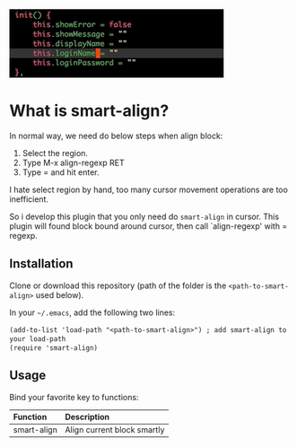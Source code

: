 <img src="./screenshot/smart-align.gif">

# What is smart-align?
In normal way, we need do below steps when align block:
1. Select the region.
2. Type M-x align-regexp RET
3. Type = and hit enter.

I hate select region by hand,
too many cursor movement operations are too inefficient.

So i develop this plugin that you only need do ```smart-align``` in cursor.
This plugin will found block bound around cursor,
then call `align-regexp' with = regexp.

## Installation
Clone or download this repository (path of the folder is the `<path-to-smart-align>` used below).

In your `~/.emacs`, add the following two lines:
```Elisp
(add-to-list 'load-path "<path-to-smart-align>") ; add smart-align to your load-path
(require 'smart-align)
```

## Usage
Bind your favorite key to functions:

| Function    | Description                 |
| :--------   | :----                       |
| smart-align | Align current block smartly |
